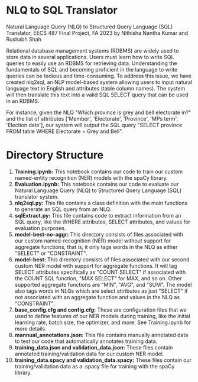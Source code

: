 # NLQ to SQL Translator
Natural Language Query (NLQ) to Structured Query Language (SQL) Translator, EECS 487 Final Project, FA 2023 by Nithisha Nantha Kumar and Rushabh Shah

Relational database management systems (RDBMS) are widely used to store data in several applications. Users must learn how to write SQL queries to easily use an RDBMS for retrieving data. Understanding the fundamentals of SQL and becoming proficient in the language to write queries can be tedious and time-consuming. To address this issue, we have created nlq2sql, an NLP model-based system allowing users to input natural language text in English and attributes (table column names). The system will then translate this text into a valid SQL SELECT query that can be used in an RDBMS. 

For instance, given the NLQ "Which province is grey and bell electorate in?" and the list of attributes ['Member', 'Electorate', 'Province', 'MPs term', 'Election date'], our system will output the SQL query "SELECT province FROM table WHERE Electorate = Grey and Bell".

# Directory Structure

1. **Training.ipynb:** This notebook contains our code to train our custom named-entity recognition (NER) models with the spaCy library.
2. **Evaluation.ipynb:** This notebook contains our code to evaluate our Natural Language Query (NLQ) to Structured Query Language (SQL) translator system.
3. **nlq2sql.py:** This file contains a class definition with the main functions to generate an SQL query from an NLQ.
7. **sqlExtract.py:** This file contains code to extract information from an SQL query, like the WHERE attributes, SELECT attributes, and values for evaluation purposes.
4. **model-best-no-aggr:** This directory consists of files associated with our custom named-recognition (NER) model without support for aggregate functions, that is, it only tags words in the NLQ as either "SELECT" or "CONSTRAINT".
5. **model-best:** This directory consists of files associated with our second custom NER model with support for aggregate functions. It will tag SELECT attributes specifically as "COUNT SELECT" if associated with the COUNT SQL function, "MAX SELECT" for MAX, and so on. Other supported aggregate functions are "MIN", "AVG", and "SUM". The model also tags words in NLQs which are select attributes as just "SELECT" if not associated with an aggregate function and values in the NLQ as "CONSTRAINT".
6. **base_config.cfg and config.cfg:** These are configuration files that we used to define features of our NER models during training, like the initial learning rate, batch size, the optimizer, and more. See Training.ipynb for more details.
8. **mannual_annotations.json:** This file contains manually annotated data to test our code that automatically annotates training data.
9. **training_data.json and validation_data.json:** These files contain annotated training/validation data for our custom NER model.
10. **training_data.spacy and validation_data.spacy:** These files contain our training/validation data as a .spacy file for training with the spaCy library.



